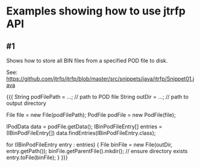 # Examples showing how to use jtrfp API

## #1

Shows how to store all BIN files from a specified POD file to disk.

See: https://github.com/jtrfp/jtrfp/blob/master/src/snippets/java/jtrfp/Snippet01.java

{{{
String podFilePath = ...; // path to POD file
String outDir = ...; // path to output directory

File file = new File(podFilePath);
PodFile podFile = new PodFile(file);

IPodData data = podFile.getData();
IBinPodFileEntry[] entries = (IBinPodFileEntry[]) data.findEntries(IBinPodFileEntry.class);

for (IBinPodFileEntry entry : entries) {
	File binFile = new File(outDir, entry.getPath());
	binFile.getParentFile().mkdir(); // ensure directory exists
	entry.toFile(binFile);
}
}}}